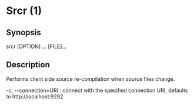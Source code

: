 # Srcr (1)
## Synopsis
srcr [OPTION] ... [FILE]...

## Description
Performs client side source re-compilation when source files change.

-c, --connection=URI
:   connect with the specified connection URI, defaults to http://localhost:9292
